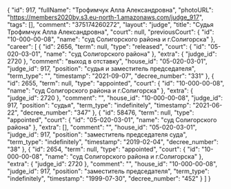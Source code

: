 {
    "id": 917,
    "fullName": "Трофимчук Алла Александровна",
    "photoURL": "https://members2020by.s3.eu-north-1.amazonaws.com/judge_917",
    "tags": [],
    "comment": "375174260272",
    "layout": "judge",
    "title": "Судья Трофимчук Алла Александровна",
    "court": null,
    "previousCourt": {
        "id": "10-000-00-08",
        "name": "суд Солигорского района и г.Солигорска"
    },
    "career": [
        {
            "id": 2656,
            "term": null,
            "type": "released",
            "court": {
                "id": "05-020-03-01",
                "name": "суд Солигорского района"
            },
            "extra": {
                "judge_id": 2720
            },
            "comment": "выход в отставку",
            "house_id": "05-020-03-01",
            "judge_id": 917,
            "position": "судья и заместитель председателя",
            "term_type": "",
            "timestamp": "2021-09-07",
            "decree_number": "331"
        },
        {
            "id": 2655,
            "term": null,
            "type": "appointed",
            "court": {
                "id": "10-000-00-08",
                "name": "суд Солигорского района и г.Солигорска"
            },
            "extra": {
                "judge_id": 2720
            },
            "comment": "",
            "house_id": "10-000-00-08",
            "judge_id": 917,
            "position": "судья",
            "term_type": "indefinitely",
            "timestamp": "2021-06-22",
            "decree_number": "347"
        },
        {
            "id": 58476,
            "term": null,
            "type": "appointed",
            "court": {
                "id": "05-020-03-01",
                "name": "суд Солигорского района"
            },
            "extra": [],
            "comment": "",
            "house_id": "05-020-03-01",
            "judge_id": 917,
            "position": "заместитель председателя суда",
            "term_type": "indefinitely",
            "timestamp": "2019-02-04",
            "decree_number": "38"
        },
        {
            "id": 2654,
            "term": null,
            "type": "appointed",
            "court": {
                "id": "10-000-00-08",
                "name": "суд Солигорского района и г.Солигорска"
            },
            "extra": {
                "judge_id": 2720
            },
            "comment": "",
            "house_id": "10-000-00-08",
            "judge_id": 917,
            "position": "заместитель председателя",
            "term_type": "indefinitely",
            "timestamp": "1999-07-30",
            "decree_number": "452"
        }
    ]
}